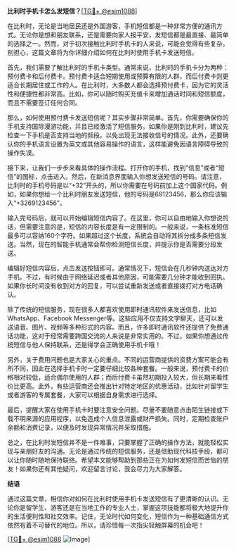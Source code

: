 **比利时手机卡怎么发短信？**[[TG💪+ @esim1088](https://t.me/s/esim1088)]

在比利时，无论是当地居民还是外国游客，手机短信都是一种非常方便的通讯方式。无论你是想和朋友联系，还是需要向家人报平安，发短信都是最直接、最简单的选择之一。然而，对于初次接触比利时手机卡的人来说，可能会觉得有些复杂。别担心，这篇文章将为你详细介绍如何在比利时使用手机卡发送短信。

首先，我们需要了解比利时的手机卡类型。通常来说，比利时的手机卡分为两种：预付费卡和后付费卡。预付费卡适合短期使用或预算有限的人群，而后付费卡则更适合长期居住或工作的人。在比利时，大多数人都会选择预付费卡，因为它的灵活性和便捷性都非常高。比如，你可以随时购买充值卡来增加通话时间和短信额度，而且不需要签订任何合同。

那么，如何使用预付费卡发送短信呢？其实步骤非常简单。首先，你需要确保你的手机支持国际漫游功能，并且已经激活了短信服务。如果你是刚到比利时，建议先检查一下手机是否支持当地的频段，以免出现无法接收信号的情况。此外，还要确认你的手机语言设置为英文或其他容易操作的语言，这样能避免因语言障碍导致的操作失误。

接下来，让我们一步步来看具体的操作流程。打开你的手机，找到“信息”或者“短信”的图标，点击进入。然后，在新消息界面输入你想发送短信的号码。请注意，比利时的手机号码是以“+32”开头的，所以你需要在号码前加上这个国家代码。例如，如果你想给一个比利时朋友发送短信，他的号码是69123456，那么你应该输入“+3269123456”。

输入完号码后，就可以开始编辑短信内容了。在这里，你可以自由地输入你想说的话，但需要注意的是，短信的内容长度是有一定限制的。一般来说，一条标准短信最多可以容纳160个字符。如果超过这个长度，系统会自动将其拆分成多条短信发送。当然，现在的智能手机通常会帮你检测短信长度，并提示你是否需要分段发送。

编辑好短信内容后，点击发送按钮即可。通常情况下，短信会在几秒钟内送达对方手机。不过，有时候由于网络延迟或者其他原因，可能需要几分钟才能收到回执。如果你长时间没有收到对方的回复，可以尝试重新发送或者直接拨打对方电话确认。

除了传统的短信服务，现在很多人都喜欢使用即时通讯软件来发送信息，比如WhatsApp、Facebook Messenger等。这些应用不仅支持文字聊天，还可以发送语音、图片、视频等多种形式的内容。而且，许多即时通讯软件还提供了免费通话功能，这对于经常需要跨国交流的人来说是非常实用的。不过，如果你想通过传统短信与他人保持联系，还是得学会正确使用手机卡哦！

另外，关于费用问题也是大家关心的重点。不同的运营商提供的资费方案可能会有所不同，因此在选择手机卡时一定要仔细比较各种套餐。一般来说，预付费卡的价格相对较低，适合偶尔使用的人群；而后付费卡虽然初期投入较大，但长期来看性价比更高。此外，有些运营商还会推出针对特定地区的优惠活动，比如针对留学生或者游客的专属套餐，大家可以根据自身需求进行选择。

最后，提醒大家在使用手机卡时要注意安全问题。尽量不要随意点击陌生链接或下载不明来源的应用程序，以免造成个人信息泄露或财产损失。同时，定期检查账户余额和消费记录，以便及时发现异常情况并采取措施。

总之，在比利时发短信并不是一件难事，只要掌握了正确的操作方法，就能轻松实现与亲朋好友的沟通。无论是通过传统的短信服务，还是借助现代科技手段，都可以让你随时随地保持联络。希望本文能够帮助到那些正在为如何发短信而苦恼的朋友！如果你还有其他疑问，欢迎留言讨论，我会尽力为大家解答。

**结语**

通过这篇文章，相信你对如何在比利时使用手机卡发送短信有了更清晰的认识。无论你是留学生、游客还是在当地工作的专业人士，掌握这项技能都将极大地提升你的生活便利性和社交效率。记住，无论时代如何变化，短信作为一种基础通信方式依然有着不可替代的地位。所以，请珍惜每一次指尖轻触屏幕的机会吧！

[[TG💪+ @esim1088](https://t.me/s/esim1088) ![Image](https://i.postimg.cc/4NQfJmqS/Snipaste-2025-05-13-00-14-12.png)]